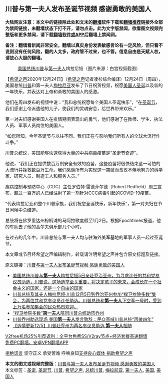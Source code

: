  <h2>川普与第一夫人发布圣诞节视频 感谢勇敢的美国人</h2> <p class="notice"><b>大陆网友注意：本文中的链接除此处和文末的<a href="https://github.com/bannedbook/fanqiang" >翻墙</a>软件下载和<a href="https://github.com/killgcd/justmysocks/blob/master/README.md">翻墙推荐</a>链接外全部为禁网链接，未翻墙状态下打不开，请勿点击。此为文字版禁闻，欲看图文视频完整版和更多禁闻，请下载<a href="https://github.com/bannedbook/fanqiang">翻墙软件或APP</a>后翻墙上禁闻网。</p><p>备注：翻墙看新闻非常安全，翻墙以真实身份发表敏感言论有一定风险，但只看不说则没有任何风险，翻的人太多，政府管不过来，也不管。信息自由是天赋人权，请放心大胆的翻墙。</b></p>  <div class="entry"> <figure><figcaption><a href="https://www.bannedbook.org/bnews/tag/%e7%be%8e%e5%9b%bd/" class="st_tag internal_tag" rel="tag" title="标签 美国 下的日志">美国</a><a href="https://www.bannedbook.org/bnews/tag/%E6%80%BB%E7%BB%9F%E5%B7%9D%E6%99%AE/" class="st_tag internal_tag" rel="tag" title="标签 总统川普 下的日志">总统川普</a>与<a href="https://www.bannedbook.org/bnews/tag/%e7%ac%ac%e4%b8%80%e5%a4%ab%e4%ba%ba/" class="st_tag internal_tag" rel="tag" title="标签 第一夫人 下的日志">第一夫人</a>梅拉尼娅（图片来源：白宫视频截图）</figcaption></figure> <p>【<span class='wp_keywordlink_affiliate'><a href="https://www.soundofhope.org" title="希望之声" target="_blank">希望之声</a></span>2020年12月24日】（<a href="https://www.bannedbook.org/bnews/tag/%e5%b8%8c%e6%9c%9b%e4%b9%8b%e5%a3%b0/" class="st_tag internal_tag" rel="tag" title="标签 希望之声 下的日志">希望之声</a>记者凌杉综合编译）12月24日（周四），美国总统<a href="https://www.bannedbook.org/bnews/tag/%e5%b7%9d%e6%99%ae/" class="st_tag internal_tag" rel="tag" title="标签 川普 下的日志">川普</a>和第一夫人<a href="https://www.bannedbook.org/bnews/tag/%e6%a2%85%e6%8b%89%e5%b0%bc%e4%ba%9a/" class="st_tag internal_tag" rel="tag" title="标签 梅拉尼亚 下的日志">梅拉尼亚</a>发布了节日祝贺视频，祝愿<a href="https://www.bannedbook.org/bnews/tag/%E7%BE%8E%E5%9B%BD%E4%BA%BA/" class="st_tag internal_tag" rel="tag" title="标签 美国人 下的日志">美国人</a><a href="https://www.bannedbook.org/bnews/tag/%E5%9C%A3%E8%AF%9E/" class="st_tag internal_tag" rel="tag" title="标签 圣诞 下的日志">圣诞</a>以及新的一年快乐，并表达对上帝和勇敢的美国人的感激。</p> <p>他们在周四发布的视频中说：“我和总统祝愿每个美国人圣诞快乐”，“在<a href="https://www.bannedbook.org/bnews/tag/%e5%9c%a3%e8%af%9e%e8%8a%82/" class="st_tag internal_tag" rel="tag" title="标签 圣诞节 下的日志">圣诞节</a>，我们感谢上帝派遣他的儿子，使我们的灵魂安息，给世界带来欢乐。”</p> <p>第一对夫妇感谢美国人在疫情期间表现出的勇气，他们感谢了在教师、学生、执法人员、军事人员岗位的美国人。</p> <p>“如您所知，今年圣诞节与以往不同。我们正在与影响我们所有人的全球大流行作斗争。”</p>  <p></p> <p>川普总统说，美国能够快速获得大量的中共病毒疫苗是“圣诞节奇迹”。</p> <p>他说，“我们正在提供数百万剂安全有效的疫苗，这些疫苗将很快结束这一可怕的大流行并挽救数百万生命。我们感谢所有为实现这一突破而孜孜不倦地努力的<span class='wp_keywordlink'><a href="https://www.bannedbook.org/forum11/topic309.html" title="禁片：“科学”的棍子" target="_blank">科学</a></span>家、研究人员、制造工人和服务人员。”</p> <p>疾病控制与预防中心（CDC）主任罗伯特·雷德菲尔德（Robert Redfield）周三宣布，超过一百万的人已经注射了第一剂针对CCC病毒引起的COVID-19疫苗。</p>  <p>“代表梅拉尼亚和整个川普家族，我们祝您圣诞快乐，新年快乐”，第一对夫妇在节日问候中总结道。</p> <p>总统将在佛罗里达州棕榈滩的马阿拉歌度假至1月2日。根据Epochtimes报道，他的车队去了他的高尔夫俱乐部几个小时。</p> <p>在过去的几年中，川普总统与第一夫人均与驻海外美军基地的军事人员一起过圣诞节。</p> <p>本文章或节目经希望之声编辑制作，转载请注明希望之声并包含原文标题及链接。</p>  <p>原文链接：<a class="src_link"  href="https://www.soundofhope.org/post/456979" target="_blank">川普与第一夫人发布圣诞节视频 感谢勇敢的美国人</a></p> <ul class='op-related-articles' title='相关阅读'> <li><a href='https://www.bannedbook.org/bnews/bannedvideo/20201208/1444117.html' target='_blank'>美国总统川普与<b>第一夫人</b>梅拉尼娅5日亲赴乔治亚州，为寻求连任的共和党参议员助选，川普说，这场选举至关重要，将决定孩子的未来，会成长在一个社会主义的国家，还是一个自由的国家</a></li> <li><a href='https://www.bannedbook.org/bnews/bannedvideo/20201207/1443497.html' target='_blank'>川普总统及其夫人梅拉尼娅·川普12月5日到乔治亚州参加“捍卫参院多数”集会，为两位共和党参议员连任助选。川普总统和<b>第一夫人</b>下空军一号时，受到上万名参加集会的民众热烈欢迎。</a></li> <li><a href='https://www.bannedbook.org/bnews/bannedvideo/20201207/1443393.html' target='_blank'>“捍卫参院多数”<b>第一夫人</b>陪同川普总统助阵乔州</a></li> <li><a href='https://www.bannedbook.org/bnews/bannedvideo/20201206/1442948.html' target='_blank'>川普乔州助选现场 美国<b>第一夫人</b>发言致辞；民众高喊川普总统“再做四年”</a></li> <li><a href='https://www.bannedbook.org/bnews/comments/20201206/1442734.html' target='_blank'>【选情更新12/5】川普赴乔州为两名参议员助选 <b>第一夫人</b>相随</a></li> </ul> <p class="texttj"> <a href="https://www.bannedbook.org/forum23/topic22702.html" target="_blank">V2free机场25%引荐返利：全平台免费SS/V2ray节点+经济套餐高速翻墙</a><br/> <a href="https://github.com/bannedbook/fanqiang/wiki/%E7%A6%81%E9%97%BB%E7%BD%91%E5%AE%89%E5%8D%93%E7%BF%BB%E5%A2%99%E6%96%B0%E9%97%BBAPP" target="_blank">免费PC翻墙、安卓VPN翻墙APP</a></p><p><span class='wp_keywordlink'><a href="https://www.bannedbook.org/forum2/topic1584.html" title="《拒绝谎言》" target="_blank">拒绝谎言</a></span> 坚守正义 承受苦难 呼唤良知<a href="/page/donate">支持良心媒体 捐助希望之声</a></p><a name='sharetosocial'></a>       <div><b>本文的图文或视频完整版</b>：<a href='https://www.bannedbook.org/bnews/comments/20201225/1454565.html'>川普与第一夫人发布圣诞节视频 感谢勇敢的美国人</a></div>  </div><!--END ENTRY--> <div class="postfooter"> <div>本文标签：<a href="https://www.bannedbook.org/bnews/tag/%E5%9C%A3%E8%AF%9E/" rel="tag">圣诞</a>, <a href="https://www.bannedbook.org/bnews/tag/%e5%9c%a3%e8%af%9e%e8%8a%82/" rel="tag">圣诞节</a>, <a href="https://www.bannedbook.org/bnews/tag/%e5%b7%9d%e6%99%ae/" rel="tag">川普</a>, <a href="https://www.bannedbook.org/bnews/tag/%e5%b8%8c%e6%9c%9b%e4%b9%8b%e5%a3%b0/" rel="tag">希望之声</a>, <a href="https://www.bannedbook.org/bnews/tag/%E6%80%BB%E7%BB%9F%E5%B7%9D%E6%99%AE/" rel="tag">总统川普</a>, <a href="https://www.bannedbook.org/bnews/tag/%e6%a2%85%e6%8b%89%e5%b0%bc%e4%ba%9a/" rel="tag">梅拉尼亚</a>, <a href="https://www.bannedbook.org/bnews/tag/%e7%ac%ac%e4%b8%80%e5%a4%ab%e4%ba%ba/" rel="tag">第一夫人</a>, <a href="https://www.bannedbook.org/bnews/tag/%e7%be%8e%e5%9b%bd/" rel="tag">美国</a>, <a href="https://www.bannedbook.org/bnews/tag/%E7%BE%8E%E5%9B%BD%E4%BA%BA/" rel="tag">美国人</a></div>  </div><!--END POSTFOOTER--> 